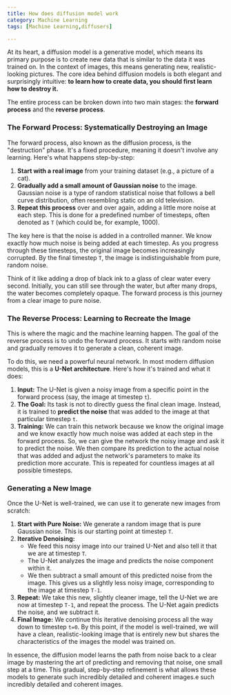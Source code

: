 ```yaml
---
title: How does diffusion model work
category: Machine Learning
tags: [Machine Learning,diffusers]

---
```


At its heart, a diffusion model is a generative model, which means its primary purpose is to create new data that is similar to the data it was trained on. In the context of images, this means generating new, realistic-looking pictures. The core idea behind diffusion models is both elegant and surprisingly intuitive: **to learn how to create data, you should first learn how to destroy it.**

The entire process can be broken down into two main stages: the **forward process** and the **reverse process**.

### The Forward Process: Systematically Destroying an Image

The forward process, also known as the diffusion process, is the "destruction" phase. It's a fixed procedure, meaning it doesn't involve any learning. Here's what happens step-by-step:

1.  **Start with a real image** from your training dataset (e.g., a picture of a cat).
2.  **Gradually add a small amount of Gaussian noise** to the image. Gaussian noise is a type of random statistical noise that follows a bell curve distribution, often resembling static on an old television.
3.  **Repeat this process** over and over again, adding a little more noise at each step. This is done for a predefined number of timesteps, often denoted as `T` (which could be, for example, 1000).

The key here is that the noise is added in a controlled manner. We know exactly how much noise is being added at each timestep. As you progress through these timesteps, the original image becomes increasingly corrupted. By the final timestep `T`, the image is indistinguishable from pure, random noise.

Think of it like adding a drop of black ink to a glass of clear water every second. Initially, you can still see through the water, but after many drops, the water becomes completely opaque. The forward process is this journey from a clear image to pure noise.

### The Reverse Process: Learning to Recreate the Image

This is where the magic and the machine learning happen. The goal of the reverse process is to undo the forward process. It starts with random noise and gradually removes it to generate a clean, coherent image.

To do this, we need a powerful neural network. In most modern diffusion models, this is a **U-Net architecture**. Here's how it's trained and what it does:

1.  **Input:** The U-Net is given a noisy image from a specific point in the forward process (say, the image at timestep `t`).
2.  **The Goal:** Its task is not to directly guess the final clean image. Instead, it is trained to **predict the noise** that was added to the image at that particular timestep `t`.
3.  **Training:** We can train this network because we know the original image and we know exactly how much noise was added at each step in the forward process. So, we can give the network the noisy image and ask it to predict the noise. We then compare its prediction to the actual noise that was added and adjust the network's parameters to make its prediction more accurate. This is repeated for countless images at all possible timesteps.

### Generating a New Image

Once the U-Net is well-trained, we can use it to generate new images from scratch:

1.  **Start with Pure Noise:** We generate a random image that is pure Gaussian noise. This is our starting point at timestep `T`.
2.  **Iterative Denoising:**
    *   We feed this noisy image into our trained U-Net and also tell it that we are at timestep `T`.
    *   The U-Net analyzes the image and predicts the noise component within it.
    *   We then subtract a small amount of this predicted noise from the image. This gives us a slightly less noisy image, corresponding to the image at timestep `T-1`.
3.  **Repeat:** We take this new, slightly cleaner image, tell the U-Net we are now at timestep `T-1`, and repeat the process. The U-Net again predicts the noise, and we subtract it.
4.  **Final Image:** We continue this iterative denoising process all the way down to timestep `t=0`. By this point, if the model is well-trained, we will have a clean, realistic-looking image that is entirely new but shares the characteristics of the images the model was trained on.

In essence, the diffusion model learns the path from noise back to a clear image by mastering the art of predicting and removing that noise, one small step at a time. This gradual, step-by-step refinement is what allows these models to generate such incredibly detailed and coherent images.e such incredibly detailed and coherent images.
